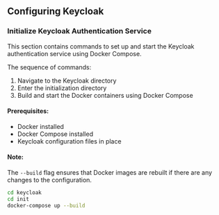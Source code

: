 ## Configuring Keycloak

### Initialize Keycloak Authentication Service

This section contains commands to set up and start the Keycloak authentication service using Docker Compose.

The sequence of commands:
1. Navigate to the Keycloak directory
2. Enter the initialization directory
3. Build and start the Docker containers using Docker Compose

#### Prerequisites:
- Docker installed
- Docker Compose installed
- Keycloak configuration files in place

#### Note:
The `--build` flag ensures that Docker images are rebuilt if there are any changes to the configuration.

```bash
cd keycloak
cd init
docker-compose up --build
```
